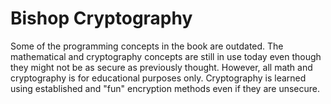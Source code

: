 # Bishop Cryptography

Some of the programming concepts in the book are outdated. The mathematical and cryptography concepts are still in use today even though they might not be as secure as 
previously thought. However, all math and cryptography is for educational purposes only. Cryptography is learned using established and "fun" encryption methods even if
they are unsecure.
